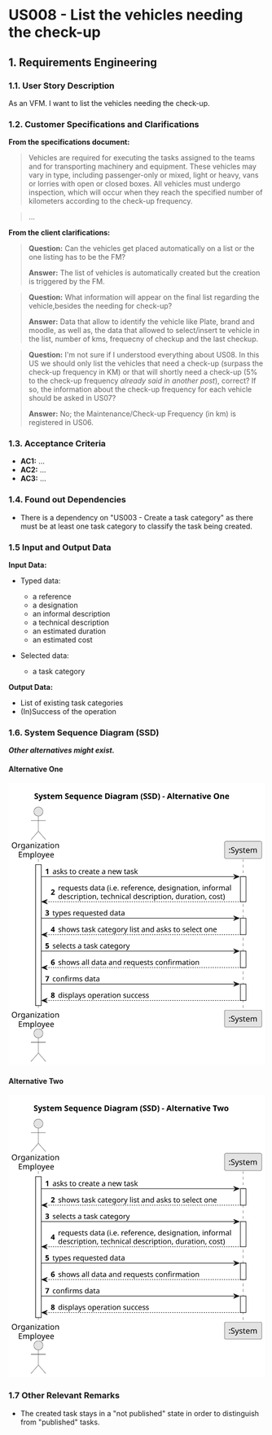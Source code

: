 # US008 - List the vehicles needing the check-up


## 1. Requirements Engineering

### 1.1. User Story Description

As an VFM. I want to list the vehicles needing the check-up.

### 1.2. Customer Specifications and Clarifications 

**From the specifications document:**

>Vehicles are required for executing the tasks assigned to the teams and for transporting machinery and equipment. These vehicles may vary in type, including passenger-only or mixed, light or heavy, vans or lorries with open or closed boxes. All vehicles must undergo inspection, which will occur when they reach the specified number of kilometers according to the check-up frequency.	 

> ...

**From the client clarifications:**

> **Question:** Can the vehicles get placed automatically on a list or the one listing has to be the FM?
>
> **Answer:** The list of vehicles is automatically created but the creation is triggered by the FM.

> **Question:** What information will appear on the final list regarding the vehicle,besides the needing for check-up?
>
> **Answer:** Data that allow to identify the vehicle like Plate, brand and moodle, as well as, the data that allowed to select/insert te vehicle in the list, number of kms, frequecny of checkup and the last checkup.

> **Question:** I'm not sure if I understood everything about US08. In this US we should only list the vehicles that need a check-up (surpass the check-up frequency in KM) or that will shortly need a check-up (5% to the check-up frequency *already said in another post*), correct? If so, the information about the check-up frequency for each vehicle should be asked in US07?
>
> **Answer:** No; the Maintenance/Check-up Frequency (in km) is registered in US06.

### 1.3. Acceptance Criteria

* **AC1:** ...
* **AC2:** ...
* **AC3:** ...

### 1.4. Found out Dependencies

* There is a dependency on "US003 - Create a task category" as there must be at least one task category to classify the task being created.

### 1.5 Input and Output Data

**Input Data:**

* Typed data:
    * a reference
    * a designation 
    * an informal description
    * a technical description
    * an estimated duration
    * an estimated cost
	
* Selected data:
    * a task category 

**Output Data:**

* List of existing task categories
* (In)Success of the operation

### 1.6. System Sequence Diagram (SSD)

**_Other alternatives might exist._**

#### Alternative One

![System Sequence Diagram - Alternative One](svg/us006-system-sequence-diagram-alternative-one.svg)

#### Alternative Two

![System Sequence Diagram - Alternative Two](svg/us006-system-sequence-diagram-alternative-two.svg)

### 1.7 Other Relevant Remarks

* The created task stays in a "not published" state in order to distinguish from "published" tasks.